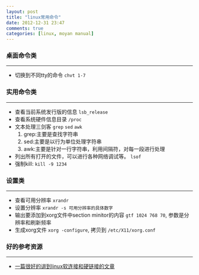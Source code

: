 ```yaml
---
layout: post
title: "linux常用命令"
date: 2012-12-31 23:47
comments: true
categories: [linux, moyan manual]
---
```


### 桌面命令类
----

* 切换到不同tty的命令 `chvt 1-7`

### 实用命令类
----
* 查看当前系统发行版的信息 `lsb_release`
* 查看系统硬件信息目录 `/proc`
* 文本处理三剑客 `grep` `sed` `awk`
	1. grep:主要是查找字符串
	2. sed:主要是以行为单位处理字符串
	3. awk:主要是针对一行字符串，利用间隔符，对每一段进行处理
* 列出所有打开的文件，可以进行各种网络调试等。 `lsof`
* 强制kill: `kill -9 1234`

### 设置类
----

* 查看可用分辨率 `xrandr`
* 设置分辨率 `xrandr -s 可用分辨率的具体数字`
* 输出要添加到xorg文件中section minitor的内容 `gtf 1024 768 70`, 参数是分辨率和刷新频率
* 生成xorg文件 `xorg -configure`, 拷贝到 `/etc/X11/xorg.conf`


### 好的参考资源
----

* [一篇很好的讲到linux软连接和硬链接的文章](http://www.ibm.com/developerworks/cn/linux/l-cn-hardandsymb-links/)

